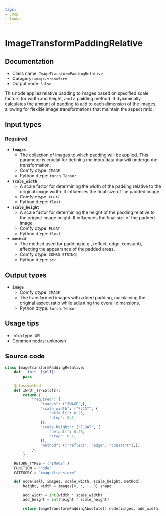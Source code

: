 ```yaml
---
tags:
- Crop
- Image
---
```


# ImageTransformPaddingRelative
## Documentation
- Class name: `ImageTransformPaddingRelative`
- Category: `image/transform`
- Output node: `False`

This node applies relative padding to images based on specified scale factors for width and height, and a padding method. It dynamically calculates the amount of padding to add to each dimension of the images, allowing for flexible image transformations that maintain the aspect ratio.
## Input types
### Required
- **`images`**
    - The collection of images to which padding will be applied. This parameter is crucial for defining the input data that will undergo the transformation.
    - Comfy dtype: `IMAGE`
    - Python dtype: `torch.Tensor`
- **`scale_width`**
    - A scale factor for determining the width of the padding relative to the original image width. It influences the final size of the padded image.
    - Comfy dtype: `FLOAT`
    - Python dtype: `float`
- **`scale_height`**
    - A scale factor for determining the height of the padding relative to the original image height. It influences the final size of the padded image.
    - Comfy dtype: `FLOAT`
    - Python dtype: `float`
- **`method`**
    - The method used for padding (e.g., reflect, edge, constant), affecting the appearance of the padded areas.
    - Comfy dtype: `COMBO[STRING]`
    - Python dtype: `str`
## Output types
- **`image`**
    - Comfy dtype: `IMAGE`
    - The transformed images with added padding, maintaining the original aspect ratio while adjusting the overall dimensions.
    - Python dtype: `torch.Tensor`
## Usage tips
- Infra type: `GPU`
- Common nodes: unknown


## Source code
```python
class ImageTransformPaddingRelative:
    def __init__(self):
        pass

    @classmethod
    def INPUT_TYPES(cls):
        return {
            "required": {
                "images": ("IMAGE",),
                "scale_width": ("FLOAT", {
                    "default": 0.25,
                    "step": 0.1,
                }),
                "scale_height": ("FLOAT", {
                    "default": 0.25,
                    "step": 0.1,
                }),
                "method": (["reflect", "edge", "constant"],),
            },
        }

    RETURN_TYPES = ("IMAGE",)
    FUNCTION = "node"
    CATEGORY = "image/transform"

    def node(self, images, scale_width, scale_height, method):
        height, width = images[0, :, :, 0].shape

        add_width = int(width * scale_width)
        add_height = int(height * scale_height)

        return ImageTransformPaddingAbsolute().node(images, add_width, add_height, method)

```
